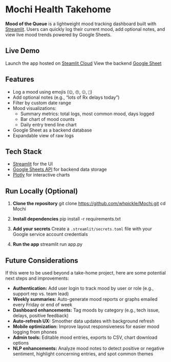 # Mochi Health Takehome

**Mood of the Queue** is a lightweight mood tracking dashboard built with [Streamlit](https://streamlit.io/). Users can quickly log their current mood, add optional notes, and view live mood trends powered by Google Sheets.

## Live Demo

Launch the app hosted on [Steamlit Cloud](https://whpickett-mochi-health.streamlit.app/)
View the backend [Google Sheet](https://docs.google.com/spreadsheets/d/1BLipzMLRnoP4GxHKRUcEwrxeLyAXWmfL6YF4G5de5x0/edit?gid=0)

## Features

- Log a mood using emojis (`😊`, `😠`, `😕`, `🎉`)
- Add optional notes (e.g., “lots of Rx delays today”)
- Filter by custom date range
- Mood visualizations:
  - Summary metrics: total logs, most common mood, days logged
  - Bar chart of mood counts
  - Daily entry trend line chart
- Google Sheet as a backend database
- Expandable view of raw logs

## Tech Stack

- [Streamlit](https://streamlit.io/) for the UI
- [Google Sheets API](https://developers.google.com/sheets/api) for backend data storage
- [Plotly](https://plotly.com/python/) for interactive charts

## Run Locally (Optional)

1. **Clone the repository**
    git clone https://github.com/whpickle/Mochi.git
    cd Mochi

2. **Install dependencies**
    pip install -r requirements.txt

3. **Add your secrets**
Create a `.streamlit/secrets.toml` file with your Google service account credentials

3. **Run the app**
    streamlit run app.py


## Future Considerations

If this were to be used beyond a take-home project, here are some potential next steps and improvements:

- **Authentication:** Add user login to track mood by user or role (e.g., support rep vs. team lead)
- **Weekly summaries:** Auto-generate mood reports or graphs emailed every Friday or end of week
- **Dashboard enhancements:** Tag moods by category (e.g., tech issue, delays, positive feedback)
- **Auto-refresh UX:** Smoother data updates with background refresh
- **Mobile optimization:** Improve layout responsiveness for easier mood logging from phones
- **Admin tools:** Editable mood entries, exports to CSV, chart download options
- **NLP enhancements:** Analyze mood notes to detect positive or negative sentiment, highlight concerning entries, and spot common themes